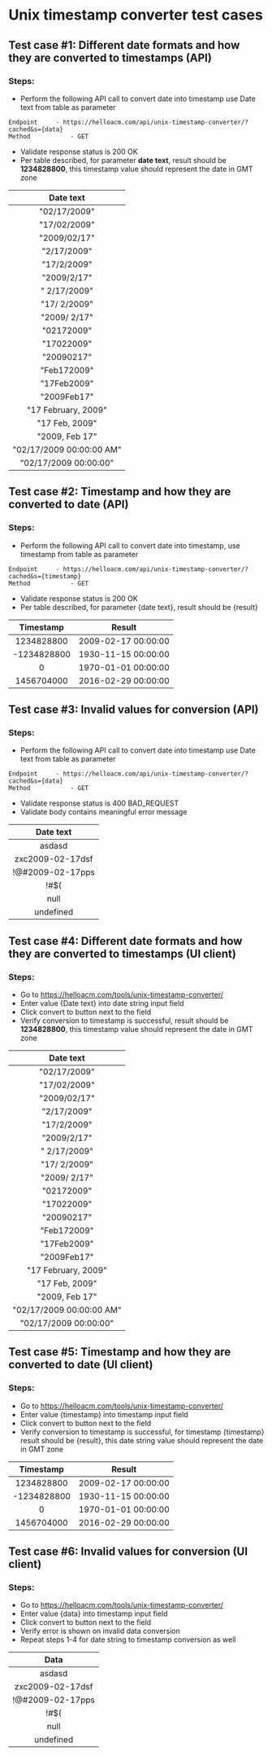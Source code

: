 # Unix timestamp converter test cases


## Test case #1: Different date formats and how they are converted to timestamps (API)

### Steps:
* Perform the following API call to convert date into timestamp use Date text from table as parameter
```
Endpoint	 - https://helloacm.com/api/unix-timestamp-converter/?cached&s={data}
Method	         - GET
```
* Validate response status is 200 OK
* Per table described, for parameter **date text**, result should be **1234828800**, this timestamp value should represent the date in GMT zone


|        Date text	        |
|:------------------------:|
|      "02/17/2009" 	      |
|     "17/02/2009"  	      | 
|     "2009/02/17"  	      | 
|      "2/17/2009"  	      | 
|      "17/2/2009"  	      | 
|      "2009/2/17"  	      | 
|     " 2/17/2009"  	      | 
|     "17/ 2/2009"  	      | 
|     "2009/ 2/17"  	      | 
|      "02172009"  	       | 
|      "17022009"  	       | 
|      "20090217"  	       | 
|      "Feb172009"  	      |
|      "17Feb2009"  	      |
|      "2009Feb17"  	      |
|  "17 February, 2009"  	  |
|      "17 Feb, 2009"      | 
|      "2009, Feb 17"      |
| "02/17/2009 00:00:00 AM" | 
|  "02/17/2009 00:00:00"	  |

## Test case #2: Timestamp and how they are converted to date (API)

### Steps:
* Perform the following API call to convert date into timestamp, use timestamp from table as parameter
```
Endpoint	 - https://helloacm.com/api/unix-timestamp-converter/?cached&s={timestamp}
Method	         - GET
```
* Validate response status is 200 OK
* Per table described, for parameter {date text}, result should be {result}

|   Timestamp	   |       Result        |
|:--------------:|:-------------------:|
|  1234828800 	  | 2009-02-17 00:00:00 |
| -1234828800  	 | 1930-11-15 00:00:00 |
|      0  	      | 1970-01-01 00:00:00 |
|   1456704000   | 2016-02-29 00:00:00 |

## Test case #3: Invalid values for conversion (API)

### Steps:
* Perform the following API call to convert date into timestamp use Date text from table as parameter
```
Endpoint	 - https://helloacm.com/api/unix-timestamp-converter/?cached&s={data}
Method	         - GET
```
* Validate response status is 400 BAD_REQUEST
* Validate body contains meaningful error message

|     Date text	      |
|:-------------------:|
|      asdasd 	       |
|  zxc2009-02-17dsf   |
| !@#2009-02-17pps  	 |
|        !#$(         |
 |        null         |
|      undefined      |

## Test case #4: Different date formats and how they are converted to timestamps (UI client)

### Steps:
* Go to https://helloacm.com/tools/unix-timestamp-converter/
* Enter value {Date text} into date string input field
* Click convert to button next to the field
* Verify conversion to timestamp is successful, result should be **1234828800**, this timestamp value should represent the date in GMT zone

|        Date text	        |
|:------------------------:|
|      "02/17/2009" 	      |
|     "17/02/2009"  	      | 
|     "2009/02/17"  	      | 
|      "2/17/2009"  	      | 
|      "17/2/2009"  	      | 
|      "2009/2/17"  	      | 
|     " 2/17/2009"  	      | 
|     "17/ 2/2009"  	      | 
|     "2009/ 2/17"  	      | 
|      "02172009"  	       | 
|      "17022009"  	       | 
|      "20090217"  	       | 
|      "Feb172009"  	      |
|      "17Feb2009"  	      |
|      "2009Feb17"  	      |
|  "17 February, 2009"  	  |
|      "17 Feb, 2009"      | 
|      "2009, Feb 17"      |
| "02/17/2009 00:00:00 AM" | 
|  "02/17/2009 00:00:00"	  |

## Test case #5: Timestamp and how they are converted to date (UI client)

### Steps:
* Go to https://helloacm.com/tools/unix-timestamp-converter/
* Enter value {timestamp} into timestamp input field
* Click convert to button next to the field
* Verify conversion to timestamp is successful, for timestamp {timestamp} result should be {result}, this date string value should represent the date in GMT zone

|   Timestamp	   |       Result        |
|:--------------:|:-------------------:|
|  1234828800 	  | 2009-02-17 00:00:00 |
| -1234828800  	 | 1930-11-15 00:00:00 |
|      0  	      | 1970-01-01 00:00:00 |
|   1456704000   | 2016-02-29 00:00:00 |

## Test case #6: Invalid values for conversion (UI client)

### Steps:
* Go to https://helloacm.com/tools/unix-timestamp-converter/
* Enter value {data} into timestamp input field
* Click convert to button next to the field
* Verify error is shown on invalid data conversion
* Repeat steps 1-4 for date string to timestamp conversion as well

|        Data	        |
|:-------------------:|
|      asdasd 	       |
|  zxc2009-02-17dsf   |
| !@#2009-02-17pps  	 |
|        !#$(         |
|        null         |
|      undefined      |